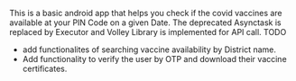 This is a basic android app that helps you check if the covid vaccines are available at your PIN Code on a 
given Date.
The deprecated Asynctask is replaced by Executor and Volley Library is implemented for API call.
TODO 
  * add functionalites of searching vaccine availability by District name.
  * Add functionality to verify the user by OTP and download their vaccine certificates.
